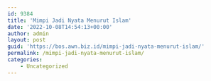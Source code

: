```yaml
---
id: 9384
title: 'Mimpi Jadi Nyata Menurut Islam'
date: '2022-10-08T14:54:13+00:00'
author: admin
layout: post
guid: 'https://bos.awn.biz.id/mimpi-jadi-nyata-menurut-islam/'
permalink: /mimpi-jadi-nyata-menurut-islam/
categories:
    - Uncategorized
---
```


